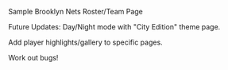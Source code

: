 Sample Brooklyn Nets Roster/Team Page

Future Updates:
Day/Night mode with "City Edition" theme page.

Add player highlights/gallery to specific pages.

Work out bugs!